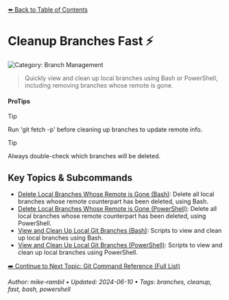 [⬅️ Back to Table of Contents](../README.md#cleanup-branches-fast)

# Cleanup Branches Fast ⚡


![Category: Branch Management](https://img.shields.io/badge/Category-Branch%20Management-blue)
> Quickly view and clean up local branches using Bash or PowerShell, including removing branches whose remote is gone.


#### ProTips
> [!TIP]
> Run 'git fetch -p' before cleaning up branches to update remote info.

> [!TIP]
> Always double-check which branches will be deleted.


## Key Topics & Subcommands
- [Delete Local Branches Whose Remote is Gone (Bash)](./delete-local-branches-whose-remote-is-gone-bash.md): Delete all local branches whose remote counterpart has been deleted, using Bash.
- [Delete Local Branches Whose Remote is Gone (PowerShell)](./delete-local-branches-whose-remote-is-gone-powershell.md): Delete all local branches whose remote counterpart has been deleted, using PowerShell.
- [View and Clean Up Local Git Branches (Bash)](./view-and-clean-up-local-git-branches-bash.md): Scripts to view and clean up local branches using Bash.
- [View and Clean Up Local Git Branches (PowerShell)](./view-and-clean-up-local-git-branches-powershell.md): Scripts to view and clean up local branches using PowerShell.



[➡️ Continue to Next Topic: Git Command Reference (Full List)](./git-command-reference-full-list.md)



_Author: mike-rambil • Updated: 2024-06-10 • Tags: branches, cleanup, fast, bash, powershell_
